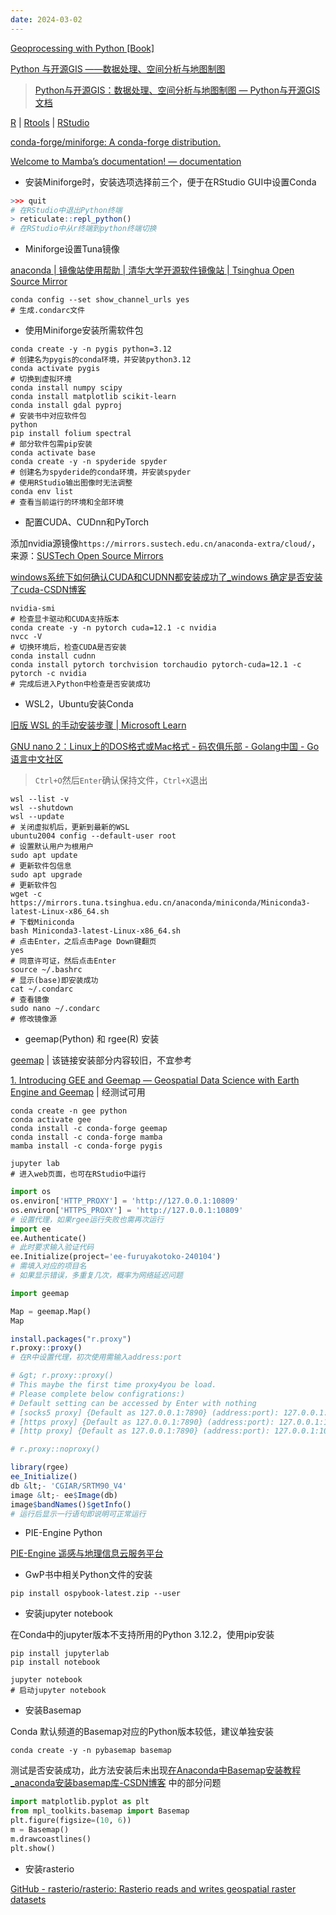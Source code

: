 ```yaml
---
date: 2024-03-02
---
```


[Geoprocessing with Python [Book]](https://www.oreilly.com/library/view/geoprocessing-with-python/9781617292149/)

[Python 与开源GIS ——数据处理、空间分析与地图制图](https://book.sciencereading.cn/shop/book/Booksimple/show.do?id=B97098511F4AF9084E053020B0A0AA3EE000)

> [Python与开源GIS：数据处理、空间分析与地图制图 — Python与开源GIS 文档](https://www.osgeo.cn/pygis/index.html)

[R](https://mirrors.tuna.tsinghua.edu.cn/CRAN/bin/windows/base/) | [Rtools](https://mirrors.tuna.tsinghua.edu.cn/CRAN/bin/windows/Rtools/) | [RStudio](https://posit.co/downloads/)

[conda-forge/miniforge: A conda-forge distribution.](https://github.com/conda-forge/miniforge)

[Welcome to Mamba’s documentation! — documentation](https://mamba.readthedocs.io/en/latest/index.html)

- 安装Miniforge时，安装选项选择前三个，便于在RStudio GUI中设置Conda

```r
>>> quit
# 在RStudio中退出Python终端
> reticulate::repl_python()
# 在RStudio中从r终端到python终端切换
```

- Miniforge设置Tuna镜像

[anaconda | 镜像站使用帮助 | 清华大学开源软件镜像站 | Tsinghua Open Source Mirror](https://mirrors.tuna.tsinghua.edu.cn/help/anaconda/)

```shell
conda config --set show_channel_urls yes
# 生成.condarc文件
```

- 使用Miniforge安装所需软件包

```shell
conda create -y -n pygis python=3.12
# 创建名为pygis的conda环境，并安装python3.12
conda activate pygis 
# 切换到虚拟环境
conda install numpy scipy
conda install matplotlib scikit-learn
conda install gdal pyproj
# 安装书中对应软件包
python
pip install folium spectral
# 部分软件包需pip安装
conda activate base
conda create -y -n spyderide spyder
# 创建名为spyderide的conda环境，并安装spyder
# 使用RStudio输出图像时无法调整
conda env list
# 查看当前运行的环境和全部环境
```

- 配置CUDA、CUDnn和PyTorch

添加nvidia源镜像`https://mirrors.sustech.edu.cn/anaconda-extra/cloud/`，来源：[SUSTech Open Source Mirrors](https://mirrors.sustech.edu.cn/)

[windows系统下如何确认CUDA和CUDNN都安装成功了_windows 确定是否安装了cuda-CSDN博客](https://blog.csdn.net/qq_35768355/article/details/132985948)

```shell
nvidia-smi
# 检查显卡驱动和CUDA支持版本
conda create -y -n pytorch cuda=12.1 -c nvidia
nvcc -V
# 切换环境后，检查CUDA是否安装
conda install cudnn
conda install pytorch torchvision torchaudio pytorch-cuda=12.1 -c pytorch -c nvidia
# 完成后进入Python中检查是否安装成功
```

- WSL2，Ubuntu安装Conda

[旧版 WSL 的手动安装步骤 | Microsoft Learn](https://learn.microsoft.com/zh-cn/windows/wsl/install-manual)

[GNU nano 2：Linux上的DOS格式或Mac格式 - 码农俱乐部 - Golang中国 - Go语言中文社区](https://mlog.club/article/4193140)

> `Ctrl+O`然后`Enter`确认保持文件，`Ctrl+X`退出

```shell
wsl --list -v
wsl --shutdown
wsl --update
# 关闭虚拟机后，更新到最新的WSL
ubuntu2004 config --default-user root
# 设置默认用户为根用户
sudo apt update
# 更新软件包信息
sudo apt upgrade
# 更新软件包
wget -c https://mirrors.tuna.tsinghua.edu.cn/anaconda/miniconda/Miniconda3-latest-Linux-x86_64.sh
# 下载Miniconda
bash Miniconda3-latest-Linux-x86_64.sh
# 点击Enter，之后点击Page Down键翻页
yes
# 同意许可证，然后点击Enter
source ~/.bashrc
# 显示(base)即安装成功
cat ~/.condarc
# 查看镜像
sudo nano ~/.condarc
# 修改镜像源
```

- geemap(Python) 和 rgee(R) 安装

[geemap](https://geemap.org/) | 该链接安装部分内容较旧，不宜参考

[1. Introducing GEE and Geemap — Geospatial Data Science with Earth Engine and Geemap](https://book.geemap.org/chapters/01_introduction.html#installing-with-conda) | 经测试可用

```shell
conda create -n gee python
conda activate gee
conda install -c conda-forge geemap
conda install -c conda-forge mamba
mamba install -c conda-forge pygis

jupyter lab
# 进入web页面，也可在RStudio中运行
```

```Python
import os
os.environ['HTTP_PROXY'] = 'http://127.0.0.1:10809'
os.environ['HTTPS_PROXY'] = 'http://127.0.0.1:10809'
# 设置代理，如果rgee运行失败也需再次运行
import ee
ee.Authenticate()
# 此时要求输入验证代码
ee.Initialize(project='ee-furuyakotoko-240104')
# 需填入对应的项目名
# 如果显示错误，多重复几次，概率为网络延迟问题

import geemap

Map = geemap.Map()
Map
```

```r
install.packages("r.proxy")
r.proxy::proxy()
# 在R中设置代理，初次使用需输入address:port

# &gt; r.proxy::proxy()
# This maybe the first time proxy4you be load.
# Please complete below configrations:)
# Default setting can be accessed by Enter with nothing
# [socks5 proxy] {Default as 127.0.0.1:7890} (address:port): 127.0.0.1:10808
# [https proxy] {Default as 127.0.0.1:7890} (address:port): 127.0.0.1:10809
# [http proxy] {Default as 127.0.0.1:7890} (address:port): 127.0.0.1:10809

# r.proxy::noproxy()

library(rgee)
ee_Initialize()
db &lt;- 'CGIAR/SRTM90_V4'
image &lt;- ee$Image(db)
image$bandNames()$getInfo()
# 运行后显示一行语句即说明可正常运行
```

- PIE-Engine Python

[PIE-Engine 遥感与地理信息云服务平台](https://engine.piesat.cn/engine-studio/code-development)

- GwP书中相关Python文件的安装

```
pip install ospybook-latest.zip --user
```

- 安装jupyter notebook

在Conda中的jupyter版本不支持所用的Python 3.12.2，使用pip安装

```shell
pip install jupyterlab
pip install notebook

jupyter notebook
# 启动jupyter notebook
```

- 安装Basemap

Conda 默认频道的Basemap对应的Python版本较低，建议单独安装

```shell
conda create -y -n pybasemap basemap
```

测试是否安装成功，此方法安装后未出现[在Anaconda中Basemap安装教程_anaconda安装basemap库-CSDN博客](https://blog.csdn.net/weixin_54822781/article/details/121415432) 中的部分问题

```python
import matplotlib.pyplot as plt
from mpl_toolkits.basemap import Basemap
plt.figure(figsize=(10, 6))
m = Basemap()
m.drawcoastlines()
plt.show()
```

- 安装rasterio

[GitHub - rasterio/rasterio: Rasterio reads and writes geospatial raster datasets](https://github.com/rasterio/rasterio)